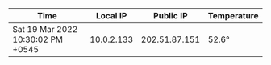 | Time     | Local IP | Public IP | Temperature |
| ----------- | ----------- | ----------- | ----------- |
| Sat 19 Mar 2022 10:30:02 PM +0545      | 10.0.2.133     | 202.51.87.151  | 52.6° |
